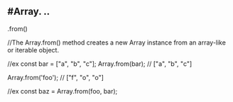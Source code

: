 #Array. ..
----------





.from()

//The Array.from() method creates a new Array instance from an array-like or iterable object.

//ex
const bar = ["a", "b", "c"];
Array.from(bar);
// ["a", "b", "c"]

Array.from('foo');
// ["f", "o", "o"]

//ex
const baz = Array.from(foo, bar);

